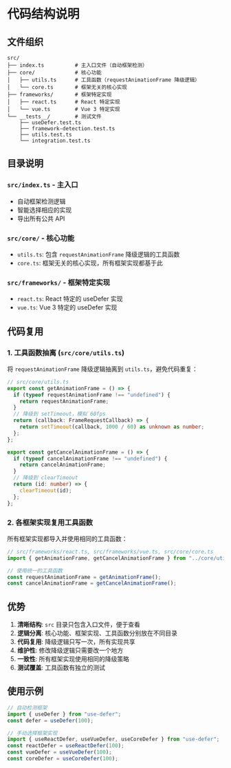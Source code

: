 # 代码结构说明

## 文件组织

```
src/
├── index.ts          # 主入口文件（自动框架检测）
├── core/             # 核心功能
│   ├── utils.ts      # 工具函数（requestAnimationFrame 降级逻辑）
│   └── core.ts       # 框架无关的核心实现
├── frameworks/       # 框架特定实现
│   ├── react.ts      # React 特定实现
│   └── vue.ts        # Vue 3 特定实现
└── __tests__/        # 测试文件
    ├── useDefer.test.ts
    ├── framework-detection.test.ts
    ├── utils.test.ts
    └── integration.test.ts
```

## 目录说明

### `src/index.ts` - 主入口

- 自动框架检测逻辑
- 智能选择相应的实现
- 导出所有公共 API

### `src/core/` - 核心功能

- `utils.ts`: 包含 `requestAnimationFrame` 降级逻辑的工具函数
- `core.ts`: 框架无关的核心实现，所有框架实现都基于此

### `src/frameworks/` - 框架特定实现

- `react.ts`: React 特定的 useDefer 实现
- `vue.ts`: Vue 3 特定的 useDefer 实现

## 代码复用

### 1. 工具函数抽离 (`src/core/utils.ts`)

将 `requestAnimationFrame` 降级逻辑抽离到 `utils.ts`，避免代码重复：

```typescript
// src/core/utils.ts
export const getAnimationFrame = () => {
  if (typeof requestAnimationFrame !== "undefined") {
    return requestAnimationFrame;
  }
  // 降级到 setTimeout，模拟 60fps
  return (callback: FrameRequestCallback) => {
    return setTimeout(callback, 1000 / 60) as unknown as number;
  };
};

export const getCancelAnimationFrame = () => {
  if (typeof cancelAnimationFrame !== "undefined") {
    return cancelAnimationFrame;
  }
  // 降级到 clearTimeout
  return (id: number) => {
    clearTimeout(id);
  };
};
```

### 2. 各框架实现复用工具函数

所有框架实现都导入并使用相同的工具函数：

```typescript
// src/frameworks/react.ts, src/frameworks/vue.ts, src/core/core.ts
import { getAnimationFrame, getCancelAnimationFrame } from "../core/utils";

// 使用统一的工具函数
const requestAnimationFrame = getAnimationFrame();
const cancelAnimationFrame = getCancelAnimationFrame();
```

## 优势

1. **清晰结构**: `src` 目录只包含入口文件，便于查看
2. **逻辑分离**: 核心功能、框架实现、工具函数分别放在不同目录
3. **代码复用**: 降级逻辑只写一次，所有实现共享
4. **维护性**: 修改降级逻辑只需要改一个地方
5. **一致性**: 所有框架实现使用相同的降级策略
6. **测试覆盖**: 工具函数有独立的测试

## 使用示例

```javascript
// 自动检测框架
import { useDefer } from "use-defer";
const defer = useDefer(100);

// 手动选择框架实现
import { useReactDefer, useVueDefer, useCoreDefer } from "use-defer";
const reactDefer = useReactDefer(100);
const vueDefer = useVueDefer(100);
const coreDefer = useCoreDefer(100);
```
